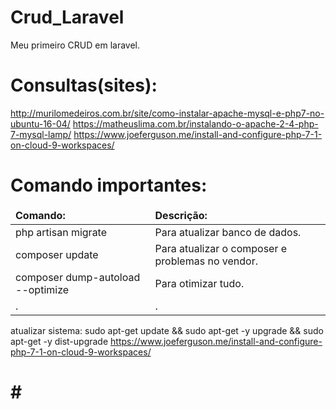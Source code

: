 
# Crud_Laravel
Meu primeiro CRUD em laravel.

# Consultas(sites):
http://murilomedeiros.com.br/site/como-instalar-apache-mysql-e-php7-no-ubuntu-16-04/
https://matheuslima.com.br/instalando-o-apache-2-4-php-7-mysql-lamp/
https://www.joeferguson.me/install-and-configure-php-7-1-on-cloud-9-workspaces/

# Comando importantes:
<table><thead><tr><td><b>Comando:</b></td><td><b>Descrição:</b></td></tr></thead>
<tbody>
<tr>    <td>php artisan migrate</td>                     <td>Para atualizar banco de dados.</td>
</tr>
<tr>    <td>composer update</td>                         <td>Para atualizar o composer e problemas no vendor.</td>
</tr>
<tr>    <td>composer dump-autoload --optimize</td>       <td>Para otimizar tudo.</td>
</tr>
<tr>    <td> . </td>   <td> . </td>
</tr>
</tbody>
</table>
<!--
<table> tabela
<thead> tabela cabeçario
<tbody> tabela corpo
<tr>     linha da tabela
<td>    coluna da tabela
-->


atualizar sistema:
sudo apt-get update && sudo apt-get -y upgrade && sudo apt-get -y dist-upgrade
https://www.joeferguson.me/install-and-configure-php-7-1-on-cloud-9-workspaces/


# # #